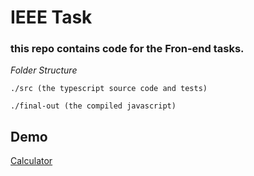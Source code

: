 # IEEE Task

### this repo contains code for the Fron-end tasks.

_Folder Structure_

    ./src (the typescript source code and tests)

    ./final-out (the compiled javascript)


## Demo
[Calculator](https://asaadmohammed74.github.io/ieee-task/)